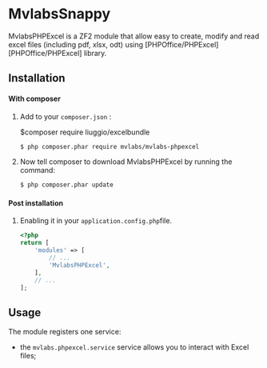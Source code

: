 MvlabsSnappy
=========

MvlabsPHPExcel is a ZF2 module that allow easy to create, modify and read excel files (including pdf, xlsx, odt) using [PHPOffice/PHPExcel][PHPOffice/PHPExcel] library.

Installation
------------
#### With composer

1. Add to your `composer.json` :

    $composer require liuggio/excelbundle
    
    ```bash
    $ php composer.phar require mvlabs/mvlabs-phpexcel
    ```
    

2. Now tell composer to download MvlabsPHPExcel by running the command:

    ```bash
    $ php composer.phar update
    ```



#### Post installation

1. Enabling it in your `application.config.php`file.

    ```php
    <?php
    return [
        'modules' => [
            // ...
            'MvlabsPHPExcel',            
        ],
        // ...
    ];
    ```
    
Usage
-----

The module registers one service:  

 - the `mvlabs.phpexcel.service` service allows you to interact with Excel files;
 

    

